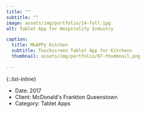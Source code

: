 ```yaml
---
title: ""
subtitle: ""
image: assets/img/portfolio/14-full.jpg
alt: Tablet App for Hospitality Industry

caption:
  title: MkAPPy Kitchen
  subtitle: Touchscreen Tablet App for Kitchens
  thumbnail: assets/img/portfolio/07-thumbnail.png
  
---
```

{:.list-inline}
- Date: 2017
- Client: McDonald's Frankton Queenstown
- Category: Tablet Apps

